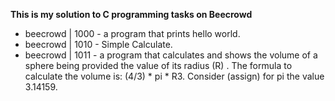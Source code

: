 **This is my solution to C programming tasks on Beecrowd**
- beecrowd | 1000 - a program that prints hello world.
- beecrowd | 1010 - Simple Calculate.
- beecrowd | 1011 -  a program that calculates and shows the volume of a sphere being provided 
	the value of its radius (R) . The formula to calculate the volume is: (4/3) * pi * R3. 
	Consider (assign) for pi the value 3.14159.

